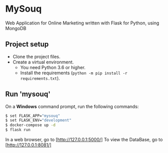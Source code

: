 # MySouq
Web Application for Online Marketing written with Flask for Python, using MongoDB


## Project setup

* Clone the project files.
* Create a virtual environment.
  * You need Python 3.6 or higher.
  * Install the requirements (`python -m pip install -r requirements.txt`).

## Run 'mysouq'

On a **Windows** command prompt, run the following commands:

```sh
$ set FLASK_APP="mysouq"
$ set FLASK_ENV="development"
$ docker-compose up -d
$ flask run
```


In a web browser, go to [http://127.0.0.1:5000/]
To view the DataBase, go to [http://127.0.0.1:8081/]
